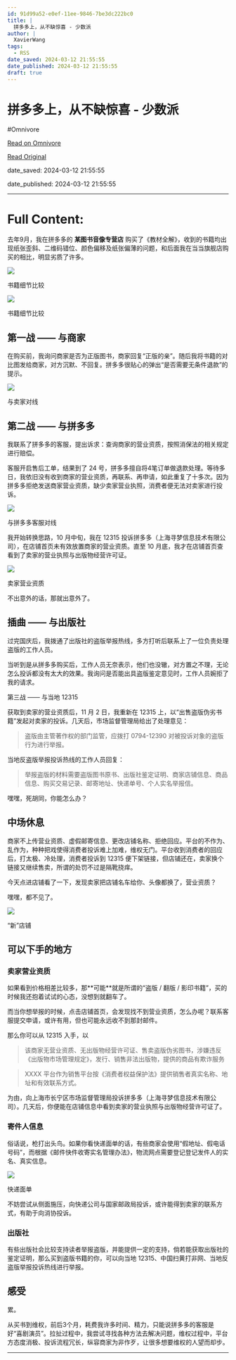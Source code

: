 ```yaml
---
id: 91d99a52-e0ef-11ee-9846-7be3dc222bc0
title: |
  拼多多上，从不缺惊喜 - 少数派
author: |
  XavierWang
tags:
  - RSS
date_saved: 2024-03-12 21:55:55
date_published: 2024-03-12 21:55:55
draft: true
---
```


# 拼多多上，从不缺惊喜 - 少数派
#Omnivore

[Read on Omnivore](https://omnivore.app/me/-18e3600c664)

[Read Original](https://sspai.com/post/87135)

date_saved: 2024-03-12 21:55:55

date_published: 2024-03-12 21:55:55

--- 

# Full Content: 

去年9月，我在拼多多的 **某图书音像专营店** 购买了《教材全解》，收到的书籍均出现纸张歪斜、二维码错位、颜色偏移及纸张偏薄的问题，和后面我在当当旗舰店购买的相比，明显劣质了许多。

![](https://proxy-prod.omnivore-image-cache.app/0x0,sqnmD6apn992a4A7rdnGwAW7hTxkDgfBq5ZYuzdHdcdA/https://cdn.sspai.com/2024/03/12/1d89a760d47dca93eb690ee03c4f5836.jpg)

书籍细节比较

![](https://proxy-prod.omnivore-image-cache.app/0x0,stT7wLeVMdpX0bWOJe-ilcN5ocur1Nbg5JtAHTW_5Zck/https://cdn.sspai.com/2024/03/12/16d3a32e741e00670e938fd91139c78a.jpg)

书籍细节比较

## 第一战 —— 与商家

在购买前，我询问商家是否为正版图书，商家回复“正版的亲”。随后我将书籍的对比图发给商家，对方沉默、不回复。拼多多很贴心的弹出“是否需要无条件退款”的提示。

![](https://proxy-prod.omnivore-image-cache.app/0x0,sI_CUTVFFtZecgZ1702nVxG28pY9_WMHbuYR5iSQAQRw/https://cdn.sspai.com/2024/03/12/6862e6c262c336a8c75be7c016710476.jpg)

与卖家对线

## 第二战 —— 与拼多多

我联系了拼多多的客服，提出诉求：查询商家的营业资质，按照消保法的相关规定进行赔偿。

客服开启售后工单，结果到了 24 号，拼多多擅自将4笔订单做退款处理。等待多日，我依旧没有收到商家的营业资质，再联系、再申请，如此重复了十多次。因为拼多多拒绝发送商家营业资质，缺少卖家营业执照，消费者便无法对卖家进行投诉。

![](https://proxy-prod.omnivore-image-cache.app/0x0,sG1FYTcBWfPnSruBTGXhtVvmUSN0XVbX4EQKS62aMVB0/https://cdn.sspai.com/2024/03/12/2786ad663d2956344c0a4f66b10c9dde.jpg)

与拼多多客服对线

我开始转换思路，10 月中旬，我在 12315 投诉拼多多（上海寻梦信息技术有限公司），在店铺首页未有效放置商家的营业资质。直至 10 月底，我才在店铺首页查看到了卖家的营业执照与出版物经营许可证。

![](https://proxy-prod.omnivore-image-cache.app/0x0,s56PVQKPSpW0ccsp8XXpEhnOYZxIJFxmkX1R476bwu5E/https://cdn.sspai.com/2024/03/12/ad9b344ad4ed763172245840cf12077d.jpg)

卖家营业资质

不出意外的话，那就出意外了。

## 插曲 —— 与出版社

过完国庆后，我拨通了出版社的盗版举报热线，多方打听后联系上了一位负责处理盗版的工作人员。

当听到是从拼多多购买后，工作人员无奈表示，他们也没辙，对方置之不理，无论怎么投诉都没有太大的效果。我询问是否能出具盗版鉴定意见时，工作人员婉拒了我的请求。

第三战 —— 与当地 12315

获取到卖家的营业资质后，11 月 2 日，我重新在 12315 上，以“出售盗版伪劣书籍”发起对卖家的投诉。几天后，市场监督管理局给出了处理意见：

> 盗版由主管著作权的部门监管，应拨打 0794-12390 对被投诉对象的盗版行为进行举报。

当地反盗版举报投诉热线的工作人员回复：

> 举报盗版的材料需要盗版图书原书、出版社鉴定证明、商家店铺信息、商品信息、购买交易记录、邮寄地址、快递单号、个人实名举报信。

嘿嘿，死胡同，你能怎么办？

## 中场休息

商家不上传营业资质、虚假邮寄信息、更改店铺名称、拒绝回应。平台的不作为、乱作为，种种把戏使得消费者投诉难上加难，维权无门。平台收到消费者的回应后，打太极、冷处理，消费者投诉到 12315 便下架链接，但店铺还在，卖家换个链接又继续售卖，所谓的处罚不过是隔靴挠痒。

今天点进店铺看了一下，发现卖家把店铺名车给你、头像都换了，营业资质？

嘿嘿，都不见了。

![](https://proxy-prod.omnivore-image-cache.app/0x0,slpAcImRkb8avDZmfQ-bRRgsXT-01ebyak7jGENEBCII/https://cdn.sspai.com/2024/03/12/2db49775c1115dd22eaa76ee86720ab5.jpg?imageView2/2/w/1120/q/40/interlace/1/ignore-error/1)

“新”店铺

## 可以下手的地方

### 卖家营业资质

如果看到价格相差比较多，那\*\*可能\*\*就是所谓的“盗版 / 翻版 / 影印书籍”，买的时候我还抱着试试的心态，没想到就翻车了。

而当你想举报的时候，点击店铺首页，会发现找不到营业资质，怎么办呢？联系客服提交申请，或许有用，但也可能永远收不到那封邮件。

那么你可以从 12315 入手，以

> 该商家无营业资质、无出版物经营许可证、售卖盗版伪劣图书，涉嫌违反《出版物市场管理规定》，发行、销售非法出版物，提供的商品有欺诈服务

> XXXX 平台作为销售平台按《消费者权益保护法》提供销售者真实名称、地址和有效联系方式。

为由，向上海市长宁区市场监督管理局投诉拼多多（上海寻梦信息技术有限公司）。几天后，你便能在店铺信息中看到卖家的营业执照与出版物经营许可证了。

### 寄件人信息

俗话说，枪打出头鸟。如果你看快递面单的话，有些商家会使用“假地址、假电话号码”，而根据《邮件快件收寄实名管理办法》，物流网点需要登记登记发件人的实名、真实信息。

![](https://proxy-prod.omnivore-image-cache.app/0x0,sqOC2jJPE8EHcvnMF7r7NbKrRH5s_55bP53_tFo3p59M/https://cdn.sspai.com/2024/03/12/cc7be0550489b8786502c060a66e93e6.jpg?imageView2/2/w/1120/q/40/interlace/1/ignore-error/1)

快递面单

不妨尝试从侧面施压，向快递公司与国家邮政局投诉，或许能得到卖家的联系方式，有助于向消协投诉。

### 出版社

有些出版社会比较支持读者举报盗版，并能提供一定的支持，倘若能获取出版社的鉴定证明，那么买到盗版书籍的你，可以向当地 12315、中国扫黄打非网、当地反盗版举报投诉热线进行举报。

## 感受

累。

从买书到维权，前后3个月，耗费我许多时间、精力，只能说拼多多的客服是好“喜剧演员”。拉扯过程中，我尝试寻找各种方法去解决问题，维权过程中，平台方态度消极、投诉流程冗长，纵容商家为非作歹，让很多想要维权的人望而却步。

---

